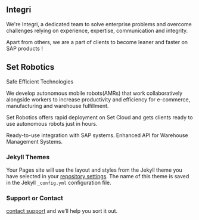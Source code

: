 ## Integri

We're Integri, a dedicated team to solve enterprise problems and overcome challenges relying on experience, expertise, communication and integrity.

Apart from others, we are a part of clients to become leaner and faster on SAP products !

## Set Robotics

Safe Efficient Technologies

We develop autonomous mobile robots(AMRs) that work collaboratively alongside workers to increase productivity and efficiency for e-commerce, manufacturing and warehouse fulfillment. 

Set Robotics offers rapid deployment on Set Cloud and gets clients ready to use autonomous robots just in hours.

Ready-to-use integration with SAP systems. Enhanced API for Warehouse Management Systems.

### Jekyll Themes

Your Pages site will use the layout and styles from the Jekyll theme you have selected in your [repository settings](https://github.com/tolgadikici/integri/settings). The name of this theme is saved in the Jekyll `_config.yml` configuration file.

### Support or Contact

[contact support](mailto:tolga.dikici@integri.com.tr) and we’ll help you sort it out.
